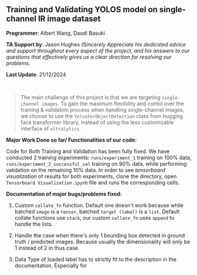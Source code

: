 ## Training and Validating YOLOS model on single-channel IR image dataset

**Programmer**: Albert Wang, Daudi Basuki

**TA Support by**: Jason Hughes *(Sincerely Appreciate his dedicated advice and support throughout every aspect of the project, and his answers to our questions that effectively gives us a clear direction for resolving our problems.*

**Last Update**: 21/12/2024

<br>

> The main challenge of this project is that we are targeting `single-channel images`. To gain the maximum flexibility and contol over the training & validation process when handling single-channel images, we choose to use the `YolosForObjectDetection` class from hugging face transformer library, instead of using the less customizable interface of `ultralytics`.  

**Major Work Done so far/ Functionalities of our code:**

Code for Both Training and Validation has been fully fixed. We have conducted 2 training experiments: `runs/experiment_1` training on 100% data, `runs/experiment_2_successful_val` training on 90% data, while performing validation on the remaining 10% data. In order to see *tensorboard visualization* of results for both experiments, clone the directory, open `Tensorboard Visualization.ipynb` file and runs the corresponding cells.

**Documentation of major bugs/problems fixed:**

1. Custom `collate_fn` function. Default one doesn't work because while batched `image` is a `tensor`, batched `target (label)` is a `list`. Default collate functions use `stack`, our custom `collate_fn` uses `append` to handle the lists.

2. Handle the case when there's only 1 bounding box detected in ground truth / predicted images. Because usually the dimensionality will only be 1 instead of 2 in thus case.

3. Data Type of loaded label has to strictly fit to the description in the documentation. Especially for 
